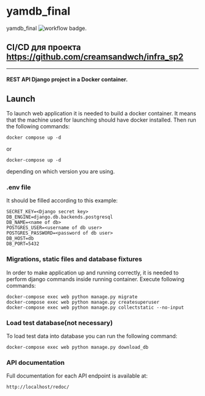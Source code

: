 # yamdb_final
yamdb_final
![workflow badge.](https://github.com/creamsandwch/yamdb_final/actions/workflows/yamdb_workflow.yaml/badge.svg)


## CI/CD для проекта https://github.com/creamsandwch/infra_sp2

___
#### REST API Django project in a Docker container.


## Launch
To launch web application it is needed to build a docker container. It means that the machine used for launching should have docker installed. Then run the following commands:
```
docker compose up -d
```
or
```
docker-compose up -d
```
depending on which version you are using.
### .env file 
It should be filled according to this example:
```
SECRET_KEY=<Django secret key>
DB_ENGINE=django.db.backends.postgresql
DB_NAME=<name of db>
POSTGRES_USER=<username of db user>
POSTGRES_PASSWORD=<password of db user>
DB_HOST=db
DB_PORT=5432
```
### Migrations, static files and database fixtures
In order to make application up and running correctly, it is needed to perform django commands inside running container. 
Execute following commands:
```
docker-compose exec web python manage.py migrate
docker-compose exec web python manage.py createsuperuser
docker-compose exec web python manage.py collectstatic --no-input
```
### Load test database(not necessary)
To load test data into database you can run the following command:
```
docker-compose exec web python manage.py download_db
```
### API documentation
Full documentation for each API endpoint is available at:
```
http://localhost/redoc/
```
